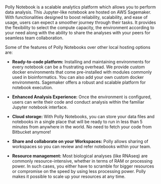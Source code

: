 Polly Notebook is a scalable analytics platform which allows you to perform data analysis. This Jupyter-like notebook are hosted on AWS Sagemaker. With functionalities designed to boost reliability, scalability, and ease of usage, users can expect a smoother journey through their tasks. It provides the flexibility to select the compute capacity, the environment according to your need along with the ability to share the analyses with your peers for seamless team collaboration. 

Some of the features of Polly Notebooks over other local hosting options are:

*   **Ready-to-code platform:** Installing and maintaining environments for every notebook can be a frustrating overhead. We provide custom docker environments that come pre-installed with modules commonly used in bioinformatics. You can also add your own custom docker environments. Sagemaker offers a robust and scalable platform for notebook execution.

*   **Enhanced Analysis Experience:** Once the environment is configured, users can write their code and conduct analysis within the familiar Jupyter notebook interface. 

*   **Cloud storage:** With Polly Notebooks, you can store your data files and notebooks in a single place that will be ready to run in less than 5 minutes from anywhere in the world. No need to fetch your code from Bitbucket anymore!

*   **Share and collaborate on your Workspaces:** Polly allows sharing of workspaces so you can review and refer notebooks within your team. 

*   **Resource management:** Most biological analyses (like RNAseq) are commonly resource-intensive, whether in terms of RAM or processing power. In such cases, you either have to scramble for bigger resources or compromise on the speed by using less processing power. Polly makes it possible to scale up your resources at any time.


